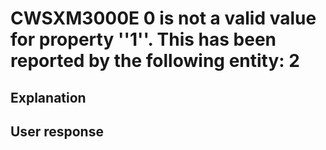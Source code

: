 # CWSXM3000E 0 is not a valid value for property ''1''. This has been reported by the following entity: 2

## Explanation

## User response